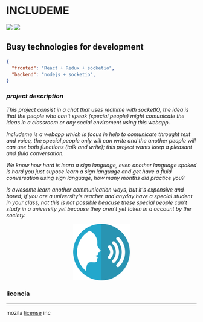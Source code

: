 # INCLUDEME

[![](https://img.shields.io/badge/project%20type-Social-r.svg)](http://www.nocountryforgeeks.com/author/gallardo)
[![](https://img.shields.io/badge/terminated%20-false-orange.svg)](http://www.nocountryforgeeks.com/author/gallardo)


## Busy technologies for development
```json
{
  "fronted": "React + Redux + socketio",
  "backend": "nodejs + socketio",
}
```

### *project description*
*This project consist in a chat that uses realtime with socketIO, the idea is
that the people who can't speak (special people) might
comunicate the ideas in a classroom or any social
enviroment using this webapp*.
  
*Includeme is a webapp which is focus in help to comunicate
throught text and voice, the special people only will can 
write and the another people will can use both functions
(talk and write); this project wants keep a pleasant and
fluid conversation.*

*We know how hard is learn a sign language, even another 
language spoked is hard you just supose learn a sign language 
and get have a fluid conversation using sign language, 
how many months did  practice you?*

*Is awesome learn another communication ways, but it's expensive
and bored; if you are a university's teacher and anyday have
a special student in your class, not this is not possible 
beacuse these special people can't study in a university yet
because they aren't yet taken in a account by the society.*

<center> 
  <img src="assets/image.png"
  alt="imagen readme" height="150" 
  >
  </img>
</center>

### licencia
___
mozila [license](LICENSE.txt) inc
